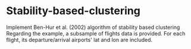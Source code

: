 # Stability-based-clustering
Implement Ben-Hur et al. (2002) algorithm of stability based clustering <br />
Regarding the example, a subsample of flights data is provided. For each flight, its departure/arrival airports' lat and lon are included.

